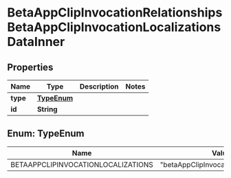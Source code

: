 

# BetaAppClipInvocationRelationshipsBetaAppClipInvocationLocalizationsDataInner


## Properties

| Name | Type | Description | Notes |
|------------ | ------------- | ------------- | -------------|
|**type** | [**TypeEnum**](#TypeEnum) |  |  |
|**id** | **String** |  |  |



## Enum: TypeEnum

| Name | Value |
|---- | -----|
| BETAAPPCLIPINVOCATIONLOCALIZATIONS | &quot;betaAppClipInvocationLocalizations&quot; |



